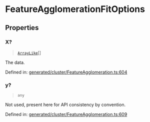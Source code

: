 # FeatureAgglomerationFitOptions

## Properties

### X?

> [`ArrayLike`](../types/ArrayLike.md)[]

The data.

Defined in:  [generated/cluster/FeatureAgglomeration.ts:604](https://github.com/transitive-bullshit/scikit-learn-ts/blob/b59c1ff/packages/sklearn/src/generated/cluster/FeatureAgglomeration.ts#L604)

### y?

> `any`

Not used, present here for API consistency by convention.

Defined in:  [generated/cluster/FeatureAgglomeration.ts:609](https://github.com/transitive-bullshit/scikit-learn-ts/blob/b59c1ff/packages/sklearn/src/generated/cluster/FeatureAgglomeration.ts#L609)
